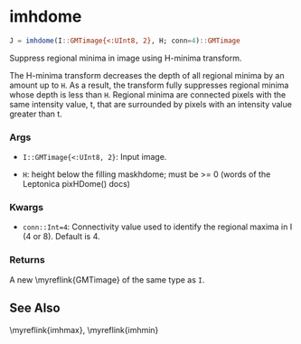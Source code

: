 # imhdome

```julia
J = imhdome(I::GMTimage{<:UInt8, 2}, H; conn=4)::GMTimage
```

Suppress regional minima in image using H-minima transform.

The H-minima transform decreases the depth of all regional minima by an amount up to `H`. As a result,
the transform fully suppresses regional minima whose depth is less than `H`. Regional minima are
connected pixels with the same intensity value, t, that are surrounded by pixels with an intensity
value greater than t.

### Args
- `I::GMTimage{<:UInt8, 2}`: Input image.

- `H`: height below the filling maskhdome; must be >= 0 (words of the Leptonica pixHDome() docs)

### Kwargs
- `conn::Int=4`: Connectivity value used to identify the regional maxima in I (4 or 8). Default is 4.

### Returns
A new \myreflink{GMTimage} of the same type as `I`.


See Also
--------

\myreflink{imhmax}, \myreflink{imhmin}
